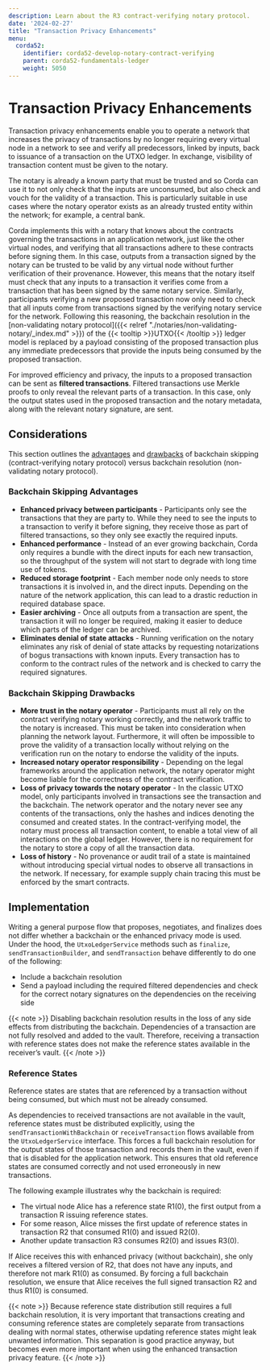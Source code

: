 ```yaml
---
description: Learn about the R3 contract-verifying notary protocol.
date: '2024-02-27'
title: "Transaction Privacy Enhancements"
menu:
  corda52:
    identifier: corda52-develop-notary-contract-verifying
    parent: corda52-fundamentals-ledger
    weight: 5050
---
```


# Transaction Privacy Enhancements

Transaction privacy enhancements enable you to operate a network that increases the privacy of transactions by no longer requiring every virtual node in a network to see and verify all predecessors, linked by inputs, back to issuance of a transaction on the UTXO ledger. In exchange, visibility of transaction content must be given to the notary.

The notary is already a known party that must be trusted and so Corda can use it to not only check that the inputs are unconsumed, but also check and vouch for the validity of a transaction.
This is particularly suitable in use cases where the notary operator exists as an already trusted entity within the network; for example, a central bank.

Corda implements this with a notary that knows about the contracts governing the transactions in an application network, just like the other virtual nodes, and verifying that all transactions adhere to these contracts before signing them.
In this case, outputs from a transaction signed by the notary can be trusted to be valid by any virtual node without further verification of their provenance.
However, this means that the notary itself must check that any inputs to a transaction it verifies come from a transaction that has been signed by the same notary service.
Similarly, participants verifying a new proposed transaction now only need to check that all inputs come from transactions signed by the verifying notary service for the network.
Following this reasoning, the backchain resolution in the [non-validating notary protocol]({{< relref "./notaries/non-validating-notary/_index.md" >}}) of the {{< tooltip >}}UTXO{{< /tooltip >}} ledger model is replaced by a payload consisting of the proposed transaction plus any immediate predecessors that provide the inputs being consumed by the proposed transaction.

For improved efficiency and privacy, the inputs to a proposed transaction can be sent as **filtered transactions**. Filtered transactions use Merkle proofs to only reveal the relevant parts of a transaction. In this case, only the output states used in the proposed transaction and the notary metadata, along with the relevant notary signature, are sent.

## Considerations

This section outlines the [advantages](#backchain-skipping-advantages) and [drawbacks](#backchain-skipping-drawbacks) of backchain skipping (contract-verifying notary protocol) versus backchain resolution (non-validating notary protocol).

### Backchain Skipping Advantages

* **Enhanced privacy between participants**  - Participants only see the transactions that they are party to. While they need to see the inputs to a transaction to verify it before signing, they receive those as part of filtered transactions, so they only see exactly the required inputs.
* **Enhanced performance** - Instead of an ever growing backchain, Corda only requires a bundle with the direct inputs for each new transaction, so the throughput of the system will not start to degrade with long time use of tokens.
* **Reduced storage footprint** - Each member node only needs to store transactions it is involved in, and the direct inputs. Depending on the nature of the network application, this can lead to a drastic reduction in required database space.
* **Easier archiving** - Once all outputs from a transaction are spent, the transaction it will no longer be required, making it easier to deduce which parts of the ledger can be archived.
* **Eliminates denial of state attacks** - Running verification on the notary eliminates any risk of denial of state attacks by requesting notarizations of bogus transactions with known inputs. Every transaction has to conform to the contract rules of the network and is checked to carry the required signatures.

### Backchain Skipping Drawbacks

* **More trust in the notary operator** - Participants must all rely on the contract verifying notary working correctly, and the network traffic to the notary is increased. This must be taken into consideration when planning the network layout.
Furthermore, it will often be impossible to prove the validity of a transaction locally without relying on the verification run on the notary to endorse the validity of the inputs.
* **Increased notary operator responsibility** - Depending on the legal frameworks around the application network, the notary operator might become liable for the correctness of the contract verification.
* **Loss of privacy towards the notary operator** - In the classic UTXO model, only participants involved in transactions see the transaction and the backchain. The network operator and the notary never see any contents of the transactions, only the hashes and indices denoting the consumed and created states. In the contract-verifying model, the notary must process all transaction content, to enable a total view of all interactions on the global ledger. However, there is no requirement for the notary to store a copy of all the transaction data.
* **Loss of history** - No provenance or audit trail of a state is maintained without introducing special virtual nodes to observe all transactions in the network. If necessary, for example supply chain tracing this must be enforced by the smart contracts.

## Implementation

Writing a general purpose flow that proposes, negotiates, and finalizes does not differ whether a backchain or the enhanced privacy mode is used. Under the hood, the `UtxoLedgerService` methods such as `finalize`, `sendTransactionBuilder`, and `sendTransaction` behave differently to do one of the following:

* Include a backchain resolution
* Send a payload including the required filtered dependencies and check for the correct notary signatures on the dependencies on the receiving side

{{< note >}}
Disabling backchain resolution results in the loss of any side effects from distributing the backchain. Dependencies of a transaction are not fully resolved and added to the vault. Therefore, receiving a transaction with reference states does not make the reference states available in the receiver’s vault.
{{< /note >}}

### Reference States

Reference states are states that are referenced by a transaction without being consumed, but which must not be already consumed.

As dependencies to received transactions are not available in the vault, reference states must be distributed explicitly, using the `sendTransactionWithBackchain` or `receiveTransaction` flows available from the `UtxoLedgerService` interface. This forces a full backchain resolution for the output states of those transaction and records them in the vault, even if that is disabled for the application network. This ensures that old reference states are consumed correctly and not used erroneously in new transactions.

The following example illustrates why the backchain is required:

* The virtual node Alice has a reference state R1(0), the first output from a transaction R issuing reference states.
* For some reason, Alice misses the first update of reference states in transaction R2 that consumed R1(0) and issued R2(0).
* Another update transaction R3 consumes R2(0) and issues R3(0).

If Alice receives this with enhanced privacy (without backchain), she only receives a filtered version of R2, that does not have any inputs, and therefore not mark R1(0) as consumed.
By forcing a full backchain resolution, we ensure that Alice receives the full signed transaction R2 and thus R1(0) is consumed.

{{< note >}}
Because reference state distribution still requires a full backchain resolution, it is very important that transactions creating and consuming reference states are completely separate from transactions dealing with normal states, otherwise updating reference states might leak unwanted information.
This separation is good practice anyway, but becomes even more important when using the enhanced transaction privacy feature.
{{< /note >}}
